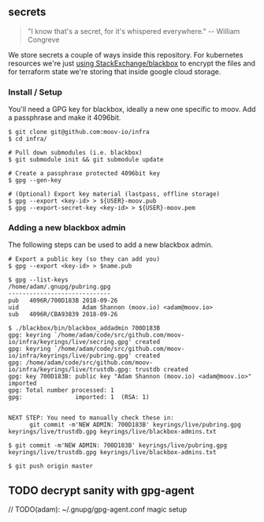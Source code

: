 ## secrets

> "I know that's a secret, for it's whispered everywhere." -- William Congreve

We store secrets a couple of ways inside this repository. For kubernetes resources we're just [using StackExchange/blackbox](https://github.com/StackExchange/blackbox) to encrypt the files and for terraform state we're storing that inside google cloud storage.

### Install / Setup

You'll need a GPG key for blackbox, ideally a new one specific to moov. Add a passphrase and make it 4096bit.

```
$ git clone git@github.com:moov-io/infra
$ cd infra/

# Pull down submodules (i.e. blackbox)
$ git submodule init && git submodule update

# Create a passphrase protected 4096bit key
$ gpg --gen-key

# (Optional) Export key material (lastpass, offline storage)
$ gpg --export <key-id> > ${USER}-moov.pub
$ gpg --export-secret-key <key-id> > ${USER}-moov.pem
```

### Adding a new blackbox admin

The following steps can be used to add a new blackbox admin.

```
# Export a public key (so they can add you)
$ gpg --export <key-id> > $name.pub

$ gpg --list-keys
/home/adam/.gnupg/pubring.gpg
-----------------------------
pub   4096R/700D183B 2018-09-26
uid                  Adam Shannon (moov.io) <adam@moov.io>
sub   4096R/CBA93839 2018-09-26

$ ./blackbox/bin/blackbox_addadmin 700D183B
gpg: keyring `/home/adam/code/src/github.com/moov-io/infra/keyrings/live/secring.gpg' created
gpg: keyring `/home/adam/code/src/github.com/moov-io/infra/keyrings/live/pubring.gpg' created
gpg: /home/adam/code/src/github.com/moov-io/infra/keyrings/live/trustdb.gpg: trustdb created
gpg: key 700D183B: public key "Adam Shannon (moov.io) <adam@moov.io>" imported
gpg: Total number processed: 1
gpg:               imported: 1  (RSA: 1)


NEXT STEP: You need to manually check these in:
      git commit -m'NEW ADMIN: 700D183B' keyrings/live/pubring.gpg keyrings/live/trustdb.gpg keyrings/live/blackbox-admins.txt

$ git commit -m'NEW ADMIN: 700D183B' keyrings/live/pubring.gpg keyrings/live/trustdb.gpg keyrings/live/blackbox-admins.txt

$ git push origin master
```

## TODO decrypt sanity with gpg-agent

// TODO(adam): ~/.gnupg/gpg-agent.conf magic setup
